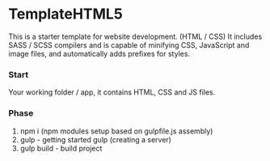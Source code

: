 # TemplateHTML5
 
 This is a starter template for website development. (HTML / CSS) It includes SASS / SCSS compilers and is capable of minifying CSS, JavaScript and image files, and automatically adds prefixes for styles.

### Start

Your working folder / app, it contains HTML, CSS and JS files.

### Phase

1) npm i (npm modules setup based on gulpfile.js assembly)
2) gulp - getting started gulp (creating a server)
3) gulp build - build project
